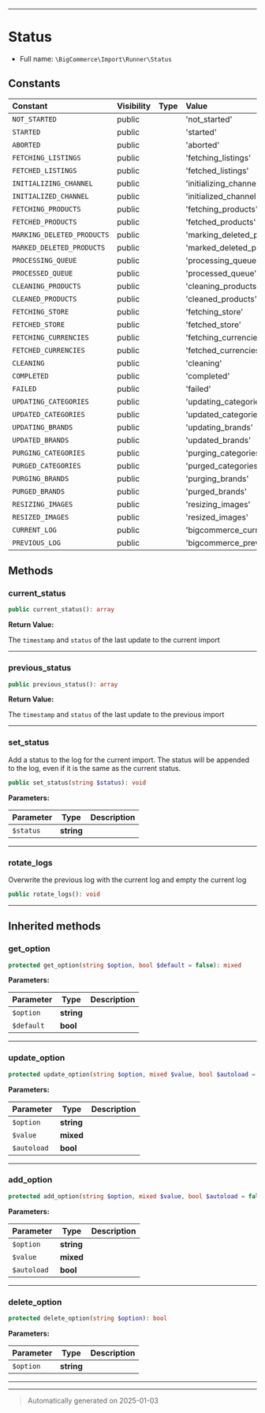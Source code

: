 ***

# Status





* Full name: `\BigCommerce\Import\Runner\Status`


## Constants

| Constant | Visibility | Type | Value |
|:---------|:-----------|:-----|:------|
|`NOT_STARTED`|public| |&#039;not_started&#039;|
|`STARTED`|public| |&#039;started&#039;|
|`ABORTED`|public| |&#039;aborted&#039;|
|`FETCHING_LISTINGS`|public| |&#039;fetching_listings&#039;|
|`FETCHED_LISTINGS`|public| |&#039;fetched_listings&#039;|
|`INITIALIZING_CHANNEL`|public| |&#039;initializing_channel&#039;|
|`INITIALIZED_CHANNEL`|public| |&#039;initialized_channel&#039;|
|`FETCHING_PRODUCTS`|public| |&#039;fetching_products&#039;|
|`FETCHED_PRODUCTS`|public| |&#039;fetched_products&#039;|
|`MARKING_DELETED_PRODUCTS`|public| |&#039;marking_deleted_products&#039;|
|`MARKED_DELETED_PRODUCTS`|public| |&#039;marked_deleted_products&#039;|
|`PROCESSING_QUEUE`|public| |&#039;processing_queue&#039;|
|`PROCESSED_QUEUE`|public| |&#039;processed_queue&#039;|
|`CLEANING_PRODUCTS`|public| |&#039;cleaning_products&#039;|
|`CLEANED_PRODUCTS`|public| |&#039;cleaned_products&#039;|
|`FETCHING_STORE`|public| |&#039;fetching_store&#039;|
|`FETCHED_STORE`|public| |&#039;fetched_store&#039;|
|`FETCHING_CURRENCIES`|public| |&#039;fetching_currencies&#039;|
|`FETCHED_CURRENCIES`|public| |&#039;fetched_currencies&#039;|
|`CLEANING`|public| |&#039;cleaning&#039;|
|`COMPLETED`|public| |&#039;completed&#039;|
|`FAILED`|public| |&#039;failed&#039;|
|`UPDATING_CATEGORIES`|public| |&#039;updating_categories&#039;|
|`UPDATED_CATEGORIES`|public| |&#039;updated_categories&#039;|
|`UPDATING_BRANDS`|public| |&#039;updating_brands&#039;|
|`UPDATED_BRANDS`|public| |&#039;updated_brands&#039;|
|`PURGING_CATEGORIES`|public| |&#039;purging_categories&#039;|
|`PURGED_CATEGORIES`|public| |&#039;purged_categories&#039;|
|`PURGING_BRANDS`|public| |&#039;purging_brands&#039;|
|`PURGED_BRANDS`|public| |&#039;purged_brands&#039;|
|`RESIZING_IMAGES`|public| |&#039;resizing_images&#039;|
|`RESIZED_IMAGES`|public| |&#039;resized_images&#039;|
|`CURRENT_LOG`|public| |&#039;bigcommerce_current_import_status_log&#039;|
|`PREVIOUS_LOG`|public| |&#039;bigcommerce_previous_import_status_log&#039;|


## Methods


### current_status



```php
public current_status(): array
```









**Return Value:**

The `timestamp` and `status` of the last update to the current import




***

### previous_status



```php
public previous_status(): array
```









**Return Value:**

The `timestamp` and `status` of the last update to the previous import




***

### set_status

Add a status to the log for the current import. The status will be
appended to the log, even if it is the same as the current status.

```php
public set_status(string $status): void
```








**Parameters:**

| Parameter | Type | Description |
|-----------|------|-------------|
| `$status` | **string** |  |





***

### rotate_logs

Overwrite the previous log with the current log and empty the current log

```php
public rotate_logs(): void
```












***


## Inherited methods


### get_option



```php
protected get_option(string $option, bool $default = false): mixed
```








**Parameters:**

| Parameter | Type | Description |
|-----------|------|-------------|
| `$option` | **string** |  |
| `$default` | **bool** |  |





***

### update_option



```php
protected update_option(string $option, mixed $value, bool $autoload = false): bool
```








**Parameters:**

| Parameter | Type | Description |
|-----------|------|-------------|
| `$option` | **string** |  |
| `$value` | **mixed** |  |
| `$autoload` | **bool** |  |





***

### add_option



```php
protected add_option(string $option, mixed $value, bool $autoload = false): bool
```








**Parameters:**

| Parameter | Type | Description |
|-----------|------|-------------|
| `$option` | **string** |  |
| `$value` | **mixed** |  |
| `$autoload` | **bool** |  |





***

### delete_option



```php
protected delete_option(string $option): bool
```








**Parameters:**

| Parameter | Type | Description |
|-----------|------|-------------|
| `$option` | **string** |  |





***


***
> Automatically generated on 2025-01-03
